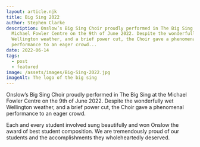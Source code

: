 ```yaml
---
layout: article.njk
title: Big Sing 2022
author: Stephen Clarke
description: Onslow’s Big Sing Choir proudly performed in The Big Sing at the
  Michael Fowler Centre on the 9th of June 2022. Despite the wonderfully wet
  Wellington weather, and a brief power cut, the Choir gave a phenomenal
  performance to an eager crowd...
date: 2022-06-14
tags:
  - post
  - featured
image: /assets/images/Big-Sing-2022.jpg
imageAlt: The logo of the big sing
---
```

Onslow’s Big Sing Choir proudly performed in The Big Sing at the Michael Fowler Centre on the 9th of June 2022. Despite the wonderfully wet Wellington weather, and a brief power cut, the Choir gave a phenomenal performance to an eager crowd.

Each and every student involved sung beautifully and won Onslow the award of best student composition. We are tremendously proud of our students and the accomplishments they wholeheartedly deserved.